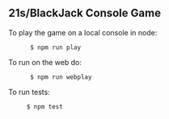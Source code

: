 

21s/BlackJack Console Game
--------------------------

To play the game on a local console in node: 

          $ npm run play
    
To run on the web do:

          $ npm run webplay
          
To run tests:
       
         $ npm test
         
         
         


